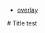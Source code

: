 <!DOCTYPE html>
<html>
	<head>
		<title>{{ page.title }}</title>
	</head>
	<body>
		<nav component="appmenu">
			<ul>
				<li>
					<a href="{{ site.url }}/demos/overlay.md">overlay</a>
				</li>
			</ul>
		</nav>
		# Title test
